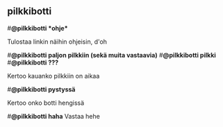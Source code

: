 ## pilkkibotti
#**@pilkkibotti \*ohje\***

Tulostaa linkin näihin ohjeisin, d'oh


#**@pilkkibotti paljon pilkkiin (sekä muita vastaavia)**
#**@pilkkibotti pilkki**
#**@pilkkibotti ???**

Kertoo kauanko pilkkiin on aikaa


#**@pilkkibotti pystyssä**

Kertoo onko botti hengissä


#**@pilkkibotti haha**
Vastaa hehe


